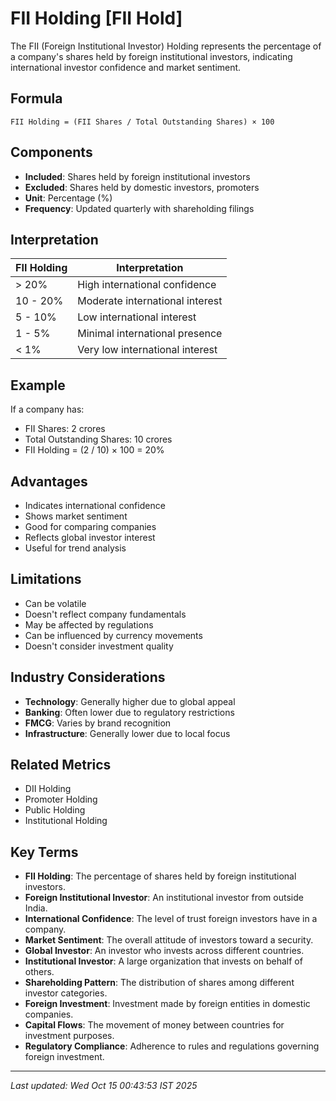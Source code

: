 # FII Holding [FII Hold]

The FII (Foreign Institutional Investor) Holding represents the percentage of a company's shares held by foreign institutional investors, indicating international investor confidence and market sentiment.

## Formula
```text
FII Holding = (FII Shares / Total Outstanding Shares) × 100
```

## Components
- **Included**: Shares held by foreign institutional investors
- **Excluded**: Shares held by domestic investors, promoters
- **Unit**: Percentage (%)
- **Frequency**: Updated quarterly with shareholding filings

## Interpretation
| FII Holding | Interpretation |
|-------------|----------------|
| > 20% | High international confidence |
| 10 - 20% | Moderate international interest |
| 5 - 10% | Low international interest |
| 1 - 5% | Minimal international presence |
| < 1% | Very low international interest |

## Example
If a company has:
- FII Shares: 2 crores
- Total Outstanding Shares: 10 crores
- FII Holding = (2 / 10) × 100 = 20%

## Advantages
- Indicates international confidence
- Shows market sentiment
- Good for comparing companies
- Reflects global investor interest
- Useful for trend analysis

## Limitations
- Can be volatile
- Doesn't reflect company fundamentals
- May be affected by regulations
- Can be influenced by currency movements
- Doesn't consider investment quality

## Industry Considerations
- **Technology**: Generally higher due to global appeal
- **Banking**: Often lower due to regulatory restrictions
- **FMCG**: Varies by brand recognition
- **Infrastructure**: Generally lower due to local focus

## Related Metrics
- DII Holding
- Promoter Holding
- Public Holding
- Institutional Holding

## Key Terms
- **FII Holding**: The percentage of shares held by foreign institutional investors.
- **Foreign Institutional Investor**: An institutional investor from outside India.
- **International Confidence**: The level of trust foreign investors have in a company.
- **Market Sentiment**: The overall attitude of investors toward a security.
- **Global Investor**: An investor who invests across different countries.
- **Institutional Investor**: A large organization that invests on behalf of others.
- **Shareholding Pattern**: The distribution of shares among different investor categories.
- **Foreign Investment**: Investment made by foreign entities in domestic companies.
- **Capital Flows**: The movement of money between countries for investment purposes.
- **Regulatory Compliance**: Adherence to rules and regulations governing foreign investment.

---
*Last updated: Wed Oct 15 00:43:53 IST 2025*
